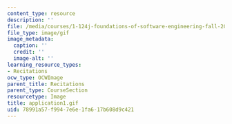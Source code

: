 ```yaml
---
content_type: resource
description: ''
file: /media/courses/1-124j-foundations-of-software-engineering-fall-2000/78991a57f9947e6e1fa617b608d9c421_application1.gif
file_type: image/gif
image_metadata:
  caption: ''
  credit: ''
  image-alt: ''
learning_resource_types:
- Recitations
ocw_type: OCWImage
parent_title: Recitations
parent_type: CourseSection
resourcetype: Image
title: application1.gif
uid: 78991a57-f994-7e6e-1fa6-17b608d9c421
---
```

